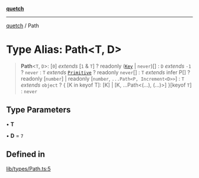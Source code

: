 [**quetch**](../README.md)

***

[quetch](../README.md) / Path

# Type Alias: Path\<T, D\>

> **Path**\<`T`, `D`\>: [`0`] *extends* [`1` & `T`] ? readonly ([`Key`](Key.md) \| `never`)[] : `D` *extends* `-1` ? `never` : `T` *extends* [`Primitive`](Primitive.md) ? readonly `never`[] : `T` *extends* infer P[] ? readonly [`number`] \| readonly [`number`, `...Path<P, Increment<D>>`] : `T` *extends* `object` ? \{ \[K in keyof T\]: \[K\] \| \[K, ...Path\<(...), (...)\>\] \}\[keyof `T`\] : `never`

## Type Parameters

• **T**

• **D** = `7`

## Defined in

[lib/types/Path.ts:5](https://github.com/nevoland/quetch/blob/3b1cd3aac672a1a4d2ad52892d4fa09995f51627/lib/types/Path.ts#L5)
